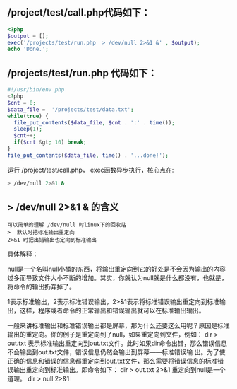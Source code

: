 ## /project/test/call.php代码如下：

```php
<?php
$output = [];
exec('/projects/test/run.php  > /dev/null 2>&1 &' , $output);
echo 'Done.';
```

## /projects/test/run.php 代码如下：

```php
#!/usr/bin/env php
<?php
$cnt = 0;
$data_file =  '/projects/test/data.txt';
while(true) {
  file_put_contents($data_file, $cnt . ':' . time());
  sleep(1);
  $cnt++;
  if($cnt &gt; 10) break;
}
file_put_contents($data_file, time() . '...done!');
```

运行 /project/test/call.php， exec函数异步执行，核心点在:

```bash
> /dev/null 2>&1 &
```

## > /dev/null 2>&1 & 的含义

```
可以简单的理解 /dev/null 时linux下的回收站 
>  默认时把标准输出重定向
2>&1 时把出错输出也定向到标准输出
```

具体解释：

null是一个名叫null小桶的东西，将输出重定向到它的好处是不会因为输出的内容过多而导致文件大小不断的增加。其实，你就认为null就是什么都没有，也就是，将命令的输出扔弃掉了。

1表示标准输出，2表示标准错误输出，2>&1表示将标准错误输出重定向到标准输出，这样，程序或者命令的正常输出和错误输出就可以在标准输出输出。

一般来讲标准输出和标准错误输出都是屏幕，那为什么还要这么用呢？原因是标准输出的重定向。你的例子是重定向到了null，如果重定向到文件，例如： dir > out.txt 表示标准输出重定向到out.txt文件。此时如果dir命令出错，那么错误信息不会输出到out.txt文件，错误信息仍然会输出到屏幕——标准错误输 出。为了使正确的信息和错误的信息都重定向到out.txt文件，那么需要将错误信息的标准错误输出重定向到标准输出。即命令如下： dir > out.txt 2>&1 重定向到null是一个道理。 dir > null 2>&1